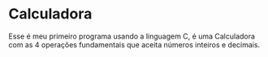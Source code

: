 # Calculadora
Esse é meu primeiro programa usando a linguagem C, é uma Calculadora com as 4 operações fundamentais que aceita números inteiros e decimais.
